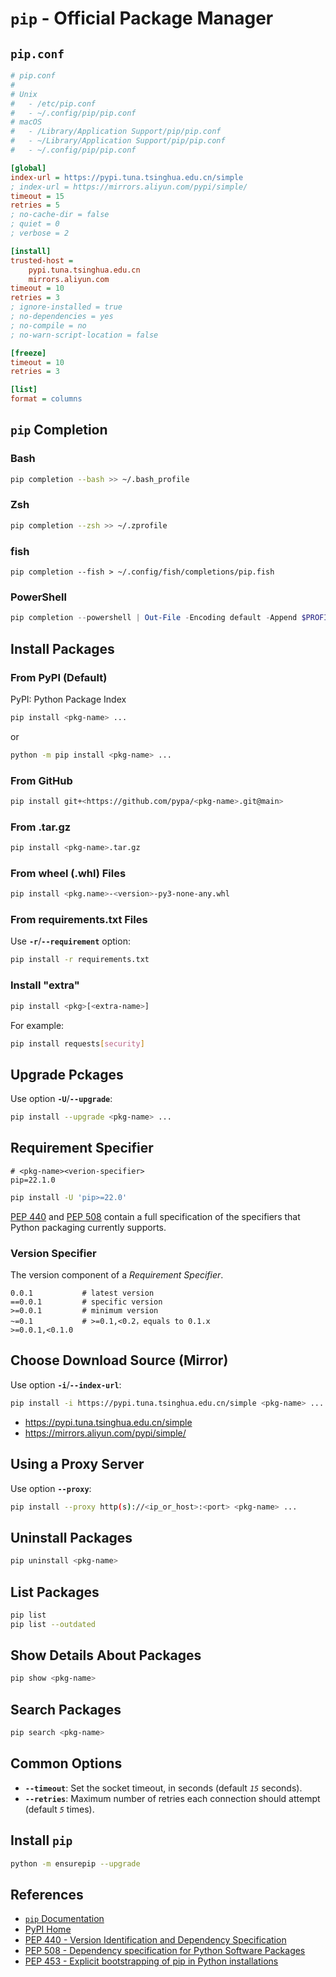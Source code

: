 # `pip` - Official Package Manager

## `pip.conf`

```ini
# pip.conf
#
# Unix
#   - /etc/pip.conf
#   - ~/.config/pip/pip.conf
# macOS
#   - /Library/Application Support/pip/pip.conf
#   - ~/Library/Application Support/pip/pip.conf
#   - ~/.config/pip/pip.conf

[global]
index-url = https://pypi.tuna.tsinghua.edu.cn/simple
; index-url = https://mirrors.aliyun.com/pypi/simple/
timeout = 15
retries = 5
; no-cache-dir = false
; quiet = 0
; verbose = 2

[install]
trusted-host =
    pypi.tuna.tsinghua.edu.cn
    mirrors.aliyun.com
timeout = 10
retries = 3
; ignore-installed = true
; no-dependencies = yes
; no-compile = no
; no-warn-script-location = false

[freeze]
timeout = 10
retries = 3

[list]
format = columns
```

## `pip` Completion

### Bash

```bash
pip completion --bash >> ~/.bash_profile
```

### Zsh

```zsh
pip completion --zsh >> ~/.zprofile
```

### fish

```fish
pip completion --fish > ~/.config/fish/completions/pip.fish
```

### PowerShell

```powershell
pip completion --powershell | Out-File -Encoding default -Append $PROFILE
```

## Install Packages

### From PyPI (Default)

PyPI: Python Package Index

```bash
pip install <pkg-name> ...
```

or

```bash
python -m pip install <pkg-name> ...
```

### From GitHub

```bash
pip install git+<https://github.com/pypa/<pkg-name>.git@main>
```

### From .tar.gz

```bash
pip install <pkg-name>.tar.gz
```

### From wheel (.whl) Files

```bash
pip install <pkg.name>-<version>-py3-none-any.whl
```

### From requirements.txt Files

Use **`-r`**/**`--requirement`** option:

```bash
pip install -r requirements.txt
```

### Install "extra"

```bash
pip install <pkg>[<extra-name>]
```

For example:

```bash
pip install requests[security]
```

## Upgrade Pckages

Use option **`-U`**/**`--upgrade`**:

```bash
pip install --upgrade <pkg-name> ...
```

## Requirement Specifier

```plaintext
# <pkg-name><verion-specifier>
pip=22.1.0
```

```bash
pip install -U 'pip>=22.0'
```

[PEP 440](https://peps.python.org/pep-0440/ "Version Identification and Dependency Specification")
and [PEP 508](https://peps.python.org/pep-0508/ "Dependency specification for Python Software Packages")
contain a full specification of the specifiers that Python packaging currently supports.

### Version Specifier

The version component of a *Requirement Specifier*.

```plaintext
0.0.1           # latest version
==0.0.1         # specific version
>=0.0.1         # minimum version
~=0.1           # >=0.1,<0.2，equals to 0.1.x
>=0.0.1,<0.1.0
```

## Choose Download Source (Mirror)

Use option **`-i`**/**`--index-url`**:

```bash
pip install -i https://pypi.tuna.tsinghua.edu.cn/simple <pkg-name> ...
```

- <https://pypi.tuna.tsinghua.edu.cn/simple>
- <https://mirrors.aliyun.com/pypi/simple/>

## Using a Proxy Server

Use option **`--proxy`**:

```bash
pip install --proxy http(s)://<ip_or_host>:<port> <pkg-name> ...
```

## Uninstall Packages

```bash
pip uninstall <pkg-name>
```

## List Packages

```bash
pip list
pip list --outdated
```

## Show Details About Packages

```bash
pip show <pkg-name>
```

## Search Packages

```bash
pip search <pkg-name>
```

## Common Options

- **`--timeout`**: Set the socket timeout, in seconds (default *`15`* seconds).
- **`--retries`**: Maximum number of retries each connection should attempt (default *`5`* times).

## Install `pip`

```bash
python -m ensurepip --upgrade
```

## References

- [`pip` Documentation](https://pip.pypa.io/en/stable/)
- [PyPI Home](https://pypi.org)
- [PEP 440 - Version Identification and Dependency Specification](https://peps.python.org/pep-0440/)
- [PEP 508 - Dependency specification for Python Software Packages](https://peps.python.org/pep-0508/)
- [PEP 453 - Explicit bootstrapping of pip in Python installations](https://www.python.org/dev/peps/pep-0453)
